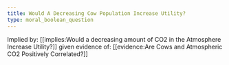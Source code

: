 ```yaml
---
title: Would A Decreasing Cow Population Increase Utility?
type: moral_boolean_question
---
```


Implied by:
[[implies:Would a decreasing amount of CO2 in the Atmosphere Increase Utility?]]
given evidence of: [[evidence:Are Cows and Atmospheric CO2 Positively Correlated?]]
